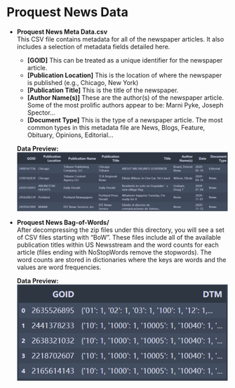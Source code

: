# Proquest News Data 
- **Proquest News Meta Data.csv**  
  This CSV file contains metadata for all of the newspaper articles. It also includes a selection of metadata fields detailed here.

  - **[GOID]** This can be treated as a unique identifier for the newspaper article.
  - **[Publication Location]** This is the location of where the newspaper is published (e.g., Chicago, New York)
  - **[Publication Title]** This is the title of the newspaper.
  - **[Author Name(s)]** These are the author(s) of the newspaper article. Some of the most prolific authors appear to be: Marni Pyke, Joseph Spector...
  - **[Document Type]** This is the type of a newspaper article. The most common types in this metadata file are News, Blogs, Feature, Obituary, Opinions, Editorial...
  
  **Data Preview:**  
   ![](1.png)


- **Proquest News Bag-of-Words/**  
  After decompressing the zip files under this directory, you will see a set of CSV files starting with “BoW”. These files include all of the available publication titles within US Newsstream and the word counts for each article (files ending with NoStopWords remove the stopwords). The word counts are stored in dictionaries where the keys are words and the values are word frequencies.   

  **Data Preview:**  
  ![](2.png) 

